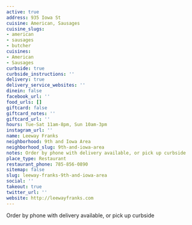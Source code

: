 ```yaml
---
active: true
address: 935 Iowa St
cuisine: American, Sausages
cuisine_slugs:
- american
- sausages
- butcher
cuisines:
- American
- Sausages
curbside: true
curbside_instructions: ''
delivery: true
delivery_service_websites: ''
dinein: false
facebook_url: ''
food_urls: []
giftcard: false
giftcard_notes: ''
giftcard_url: ''
hours: Tue-Sat 11am-8pm, Sun 10am-3pm
instagram_url: ''
name: Leeway Franks
neighborhood: 9th and Iowa Area
neighborhood_slug: 9th-and-iowa-area
notes: Order by phone with delivery available, or pick up curbside
place_type: Restaurant
restaurant_phone: 785-856-0890
sitemap: false
slug: leeway-franks-9th-and-iowa-area
social: ''
takeout: true
twitter_url: ''
website: http://leewayfranks.com
---
```


Order by phone with delivery available, or pick up curbside